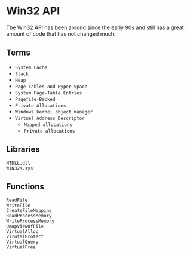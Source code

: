 # Win32 API
The Win32 API has been around since the early 90s and still has a great amount of code that has not changed much.

## Terms
- `System Cache`
- `Stack`
- `Heap`
- `Page Tables and Hyper Space`
- `System Page-Table Entries`
- `Pagefile-Backed`
- `Private Allocations`
- `Windows kernel object manager`
- `Virtual Address Descriptor`
    - `Mapped allocations`
    - `Private allocations`
## Libraries

```
NTDLL.dll
WIN32K.sys
```

## Functions
```
ReadFile
WriteFile
CreateFileMapping
ReadProcessMemory
WriteProcessMemory
UmapViewOfFile
VirtualAlloc
VirutalProtect
VirtualQuery
VirtualFree
```